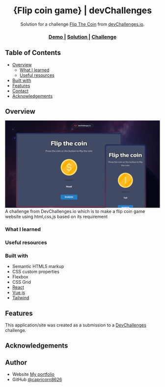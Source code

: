 <!-- Please update value in the {}  -->

<h1 align="center">{Flip coin game} | devChallenges</h1>

<div align="center">
   Solution for a challenge <a href="https://devchallenges.io/challenge/flip-the-coin" target="_blank">Flip The Coin</a> from <a href="http://devchallenges.io" target="_blank">devChallenges.io</a>.
</div>

<div align="center">
  <h3>
    <a href="https://flip-coin-game-two.vercel.app/">
      Demo
    </a>
    <span> | </span>
    <a href="https://devchallenges.io/solution/50904">
      Solution
    </a>
    <span> | </span>
    <a href="https://devchallenges.io/challenge/flip-the-coin">
      Challenge
    </a>
  </h3>
</div>

<!-- TABLE OF CONTENTS -->

## Table of Contents

- [Overview](#overview)
  - [What I learned](#what-i-learned)
  - [Useful resources](#useful-resources)
- [Built with](#built-with)
- [Features](#features)
- [Contact](#contact)
- [Acknowledgements](#acknowledgements)

<!-- OVERVIEW -->

## Overview

![screenshot](thumbnail.jpg)
A challenge from DevChallenges.io which is to make a flip coin game website using html,css,js based on its requirement


### What I learned



### Useful resources



### Built with

- Semantic HTML5 markup
- CSS custom properties
- Flexbox
- CSS Grid
- [React](https://reactjs.org/)
- [Vue.js](https://vuejs.org/)
- [Tailwind](https://tailwindcss.com/)

## Features

This application/site was created as a submission to a [DevChallenges](https://devchallenges.io/challenges-dashboard) challenge.

## Acknowledgements



## Author

- Website [My portfolio](https://capricorn8626.github.io/capricorn8626/)
- GitHub [@capricorn8626](https://github.com/capricorn8626/)
